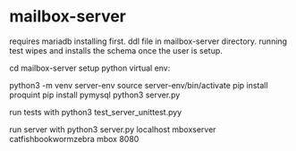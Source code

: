# mailbox-server

requires mariadb installing first. ddl file in mailbox-server directory. running test wipes and installs the schema once the user is setup.


cd mailbox-server
setup python virtual env:

python3 -m venv server-env
source server-env/bin/activate
pip install proquint
pip install pymysql
python3 server.py

run tests with
python3 test_server_unittest.pyy

run server with 
python3 server.py localhost mboxserver catfishbookwormzebra mbox 8080

